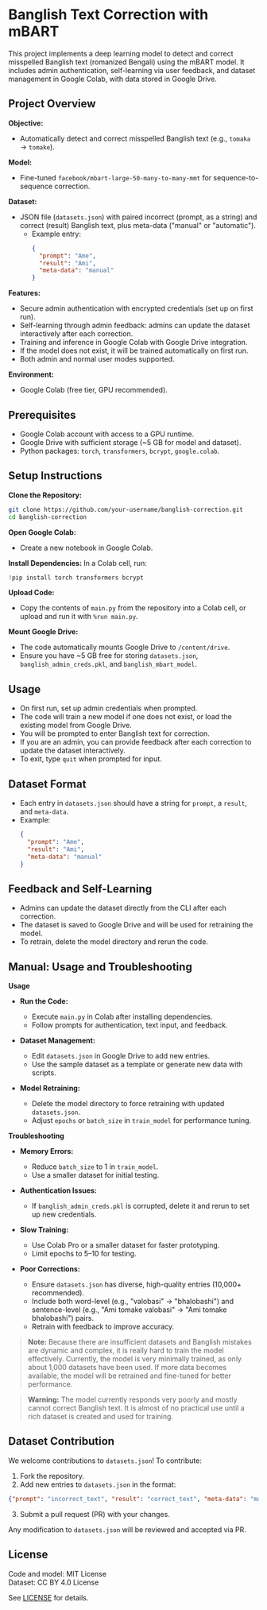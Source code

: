 # Banglish Text Correction with mBART

This project implements a deep learning model to detect and correct misspelled Banglish text (romanized Bengali) using the mBART model. It includes admin authentication, self-learning via user feedback, and dataset management in Google Colab, with data stored in Google Drive.

## Project Overview

**Objective:**
- Automatically detect and correct misspelled Banglish text (e.g., `tomaka` → `tomake`).

**Model:**
- Fine-tuned `facebook/mbart-large-50-many-to-many-mmt` for sequence-to-sequence correction.

**Dataset:**
- JSON file (`datasets.json`) with paired incorrect (prompt, as a string) and correct (result) Banglish text, plus meta-data ("manual" or "automatic").
  - Example entry:
    ```json
    {
      "prompt": "Ame",
      "result": "Ami",
      "meta-data": "manual"
    }
    ```

**Features:**
- Secure admin authentication with encrypted credentials (set up on first run).
- Self-learning through admin feedback: admins can update the dataset interactively after each correction.
- Training and inference in Google Colab with Google Drive integration.
- If the model does not exist, it will be trained automatically on first run.
- Both admin and normal user modes supported.

**Environment:**
- Google Colab (free tier, GPU recommended).

## Prerequisites

- Google Colab account with access to a GPU runtime.
- Google Drive with sufficient storage (~5 GB for model and dataset).
- Python packages: `torch`, `transformers`, `bcrypt`, `google.colab`.

## Setup Instructions

**Clone the Repository:**
```bash
git clone https://github.com/your-username/banglish-correction.git
cd banglish-correction
```

**Open Google Colab:**
- Create a new notebook in Google Colab.

**Install Dependencies:**
In a Colab cell, run:
```python
!pip install torch transformers bcrypt
```

**Upload Code:**
- Copy the contents of `main.py` from the repository into a Colab cell, or upload and run it with `%run main.py`.

**Mount Google Drive:**
- The code automatically mounts Google Drive to `/content/drive`.
- Ensure you have ~5 GB free for storing `datasets.json`, `banglish_admin_creds.pkl`, and `banglish_mbart_model`.

## Usage

- On first run, set up admin credentials when prompted.
- The code will train a new model if one does not exist, or load the existing model from Google Drive.
- You will be prompted to enter Banglish text for correction.
- If you are an admin, you can provide feedback after each correction to update the dataset interactively.
- To exit, type `quit` when prompted for input.

## Dataset Format

- Each entry in `datasets.json` should have a string for `prompt`, a `result`, and `meta-data`.
- Example:
  ```json
  {
    "prompt": "Ame",
    "result": "Ami",
    "meta-data": "manual"
  }
  ```

## Feedback and Self-Learning

- Admins can update the dataset directly from the CLI after each correction.
- The dataset is saved to Google Drive and will be used for retraining the model.
- To retrain, delete the model directory and rerun the code.

## Manual: Usage and Troubleshooting

**Usage**

- **Run the Code:**
  - Execute `main.py` in Colab after installing dependencies.
  - Follow prompts for authentication, text input, and feedback.

- **Dataset Management:**
  - Edit `datasets.json` in Google Drive to add new entries.
  - Use the sample dataset as a template or generate new data with scripts.

- **Model Retraining:**
  - Delete the model directory to force retraining with updated `datasets.json`.
  - Adjust `epochs` or `batch_size` in `train_model` for performance tuning.

**Troubleshooting**

- **Memory Errors:**
  - Reduce `batch_size` to 1 in `train_model`.
  - Use a smaller dataset for initial testing.

- **Authentication Issues:**
  - If `banglish_admin_creds.pkl` is corrupted, delete it and rerun to set up new credentials.

- **Slow Training:**
  - Use Colab Pro or a smaller dataset for faster prototyping.
  - Limit epochs to 5–10 for testing.

- **Poor Corrections:**
  - Ensure `datasets.json` has diverse, high-quality entries (10,000+ recommended).
  - Include both word-level (e.g., "valobasi" → "bhalobashi") and sentence-level (e.g., "Ami tomake valobasi" → "Ami tomake bhalobashi") pairs.
  - Retrain with feedback to improve accuracy.

> **Note:** Because there are insufficient datasets and Banglish mistakes are dynamic and complex, it is really hard to train the model effectively. Currently, the model is very minimally trained, as only about 1,000 datasets have been used. If more data becomes available, the model will be retrained and fine-tuned for better performance.

> **Warning:** The model currently responds very poorly and mostly cannot correct Banglish text. It is almost of no practical use until a rich dataset is created and used for training.

## Dataset Contribution

We welcome contributions to `datasets.json`! To contribute:

1. Fork the repository.
2. Add new entries to `datasets.json` in the format:
```json
{"prompt": "incorrect_text", "result": "correct_text", "meta-data": "manual"}
```
3. Submit a pull request (PR) with your changes.

Any modification to `datasets.json` will be reviewed and accepted via PR.

## License

Code and model: MIT License  
Dataset: CC BY 4.0 License  

See [LICENSE](./LICENSE) for details.
